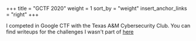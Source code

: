 +++
title = "GCTF 2020"
weight = 1
sort_by = "weight"
insert_anchor_links = "right"
+++

I competed in Google CTF with the Texas A&M Cybersecurity Club.  You can find writeups for the challenges I wasn't part of [here](https://github.com/tamucybersec/gctf-2020)